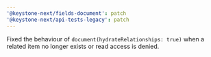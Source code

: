 ```yaml
---
'@keystone-next/fields-document': patch
'@keystone-next/api-tests-legacy': patch
---
```


Fixed the behaviour of `document(hydrateRelationships: true)` when a related item no longer exists or read access is denied.
